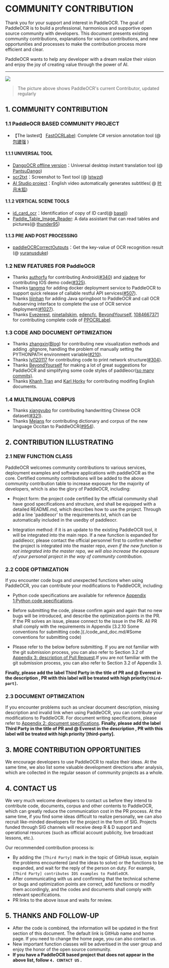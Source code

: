 # COMMUNITY CONTRIBUTION

Thank you for your support and interest in PaddleOCR. The goal of  PaddleOCR is to build a professional, harmonious and supportive open source community with developers. This document presents existing community contributions, explanations for various contributions, and new opportunities and processes to make the contribution process more efficient and clear.

PaddleOCR wants to help any developer with a dream realize their vision and enjoy the joy of creating value through the power of AI.

---

<a href="https://github.com/PaddlePaddle/PaddleOCR/graphs/contributors">
  <img src="https://contrib.rocks/image?repo=PaddlePaddle/PaddleOCR" />
</a>

> The picture above shows PaddleOCR's current Contributor, updated regularly

## 1. COMMUNITY CONTRIBUTION

### 1.1 PaddleOCR BASED COMMUNITY PROJECT

- 【The lastest】 [FastOCRLabel](https://gitee.com/BaoJianQiang/FastOCRLabel): Complete C# version annotation tool (@ [包建强](https://gitee.com/BaoJianQiang) )

#### 1.1.1 UNIVERSAL TOOL

- [DangoOCR offline version](https://github.com/PantsuDango/DangoOCR)：Universal desktop instant translation tool (@ [PantsuDango](https://github.com/PantsuDango))
- [scr2txt](https://github.com/lstwzd/scr2txt)：Screenshot to Text tool (@ [lstwzd](https://github.com/lstwzd))
- [AI Studio project](https://aistudio.baidu.com/aistudio/projectdetail/1054614?channelType=0&channel=0)：English video automatically generates subtitles( @ [叶月水狐](https://aistudio.baidu.com/aistudio/personalcenter/thirdview/322052))

#### 1.1.2 VERTICAL SCENE TOOLS

- [id_card_ocr](https://github.com/baseli/id_card_ocr)：Identification of copy of ID card(@ [baseli](https://github.com/baseli))
- [Paddle_Table_Image_Reader](https://github.com/thunder95/Paddle_Table_Image_Reader): A data assistant that can read tables and pictures(@ [thunder95](https://github.com/thunder95]))

#### 1.1.3 PRE AND POST PROCESSING

- [paddleOCRCorrectOutputs](https://github.com/yuranusduke/paddleOCRCorrectOutputs)：Get the key-value of OCR recognition result (@ [yuranusduke](https://github.com/yuranusduke))

### 1.2 NEW FEATURES FOR PaddleOCR

- Thanks [authorfu](https://github.com/authorfu) for contributing Android([#340](https://github.com/PaddlePaddle/PaddleOCR/pull/340)) and [xiadeye](https://github.com/xiadeye) for contributing IOS demo code([#325](https://github.com/PaddlePaddle/PaddleOCR/pull/325)).
- Thanks [tangmq](https://gitee.com/tangmq) for adding docker deployment service to PaddleOCR to support quick release of callable restful API services([#507](https://github.com/PaddlePaddle/PaddleOCR/pull/507)).
- Thanks [lijinhan](https://github.com/lijinhan) for adding Java springboot to PaddleOCR and call OCR hubserving interface to complete the use of OCR service deployment([#1027](https://github.com/PaddlePaddle/PaddleOCR/pull/1027)).
- Thanks [Evezerest](https://github.com/Evezerest), [ninetailskim](https://github.com/ninetailskim), [edencfc](https://github.com/edencfc), [BeyondYourself](https://github.com/BeyondYourself), [1084667371](https://github.com/1084667371)  for contributing  complete code of [PPOCRLabel](https://github.com/PaddlePaddle/PaddleOCR/blob/release/2.3/PPOCRLabel/README_ch.md).

### 1.3 CODE AND DOCUMENT OPTIMIZATION

- Thanks [zhangxin](https://github.com/ZhangXinNan)([Blog](https://blog.csdn.net/sdlypyzq)) for contributing new visualization methods and adding .gitgnore, handling the problem of manually setting the PYTHONPATH environment variable([#210](https://github.com/PaddlePaddle/PaddleOCR/pull/210)).
- Thanks [lyl120117](https://github.com/lyl120117) for contributing code to print network structure([#304](https://github.com/PaddlePaddle/PaddleOCR/pull/304)).
- Thanks [BeyondYourself](https://github.com/BeyondYourself) for making a lot of great suggestions for PaddleOCR and simplifying some code styles of paddleocr([so many commits)](https://github.com/PaddlePaddle/PaddleOCR/commits?author=BeyondYourself).
- Thanks [Khanh Tran](https://github.com/xxxpsyduck) and [Karl Horky](https://github.com/karlhorky) for contributing modifing English documents.

### 1.4 MULTILINGUAL CORPUS

- Thanks [xiangyubo](https://github.com/xiangyubo)  for contributing handwritting Chinese OCR dataset([#321](https://github.com/PaddlePaddle/PaddleOCR/pull/321)).
- Thanks [Mejans](https://github.com/Mejans) for contributing dictionary and corpus of the new language Occitan to PaddleOCR([#954](https://github.com/PaddlePaddle/PaddleOCR/pull/954)).

## 2. CONTRIBUTION ILLUSTRATING

### 2.1 NEW FUNCTION CLASS

PaddleOCR welcomes community contributions to various services, deployment examples and software applications with paddleOCR as the core. Certified community contributions will be added to the above community contribution table to increase exposure for the majority of developers, which is also the glory of PaddleOCR, including:

- Project form: the project code certified by the official community shall have good specifications and structure, and shall be equipped with a detailed README.md, which describes how to use the project. Through add a line 'paddleocr' to the requirements.txt, which can be automatically included in the usedby of paddleocr.

- Integration method: if it is an update to the existing PaddleOCR tool, it will be integrated into the main repo. If a new function is expanded for paddleocr, please contact the official personnel first to confirm whether the project is integrated into the master repo, *even if the new function is not integrated into the master repo, we will also increase the exposure of your personal project in the way of community contribution.*


### 2.2 CODE OPTIMIZATION

If you encounter code bugs and unexpected functions when using PaddleOCR, you can contribute your modifications to PaddleOCR, including:

- Python code specifications are available for reference [Appendix 1:Python code specifications](./code_and_doc.md/#Appendix1).

- Before submitting the code, please confirm again and again that no new bugs will be introduced, and describe the optimization points in the PR. If the PR solves an issue, please connect to the issue in the PR. All PR shall comply with the requirements in Appendix [3.2.10 Some conventions for submitting code.](./code_and_doc.md/#Some conventions for submitting code)

- Please refer to the below before submitting. If you are not familiar with the git submission process, you can also refer to Section 3.2 of  [Appendix 3: description of Pull Request](./code_and_doc.md/#Appendix3).If you are not familiar with the git submission process, you can also refer to Section 3.2 of Appendix 3.

**Finally, please add the label Third Party in the title of PR and @ Everest in the description , PR with this label will be treated with high priority`[third-part]`.**

### 2.3 DOCUMENT OPTIMIZATION

If you encounter problems such as unclear document description, missing description and invalid link when using PaddleOCR, you can contribute your modifications to PaddleOCR. For document writing specifications, please refer to [Appendix 2: document specifications](./code_and_doc.md/#Appendix2). **Finally, please add the label Third Party in the title of PR and @ Everest in the description , PR with this label will be treated with high priority`[third-party].**

## 3. MORE CONTRIBUTION OPPORTUNITIES

We encourage developers to use PaddleOCR to realize their ideas. At the same time, we also list some valuable development directions after analysis, which are collected in the regular season of community projects as a whole.

## 4. CONTACT US

We very much welcome developers to contact us before they intend to contribute code, documents, corpus and other contents to PaddleOCR, which can greatly reduce the communication cost in the PR process. At the same time, if you find some ideas difficult to realize personally, we can also recruit like-minded developers for the project in the form of SIG. Projects funded through SIG channels will receive deep R &amp; D support and operational resources (such as official account publicity, live broadcast lessons, etc.).

Our recommended contribution process is:

- By adding the `[Third Party]` mark in the topic of GitHub issue, explain the problems encountered (and the ideas to solve) or the functions to be expanded, and wait for the reply of the person on duty. For example, ` [Third Party] contributes IOS examples to PaddleOCR`.
- After communicating with us and confirming that the technical scheme or bugs and optimization points are correct, add functions or modify them accordingly, and the codes and documents shall comply with relevant specifications.
- PR links to the above issue and waits for review.

## 5. THANKS AND FOLLOW-UP

  - After the code is combined, the information will be updated in the first section of this document. The default link is GitHub name and home page. If you need to change the home page, you can also contact us.
  - New important function classes will be advertised in the user group and enjoy the honor of the open source community.
  - **If you have a PaddleOCR based project that does not appear in the above list, follow `4. CONTACT US` .**
